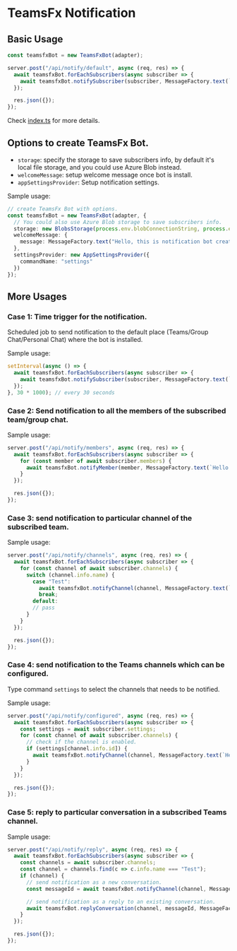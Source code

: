# TeamsFx Notification

## Basic Usage

```ts
const teamsfxBot = new TeamsFxBot(adapter);

server.post("/api/notify/default", async (req, res) => {
  await teamsfxBot.forEachSubscribers(async subscriber => {
    await teamsfxBot.notifySubscriber(subscriber, MessageFactory.text(`Hello world!`));
  });

  res.json({});
});
```

Check [index.ts](bot/src/index.ts) for more details.

## Options to create TeamsFx Bot.

- `storage`: specify the storage to save subscribers info, by default it's local file storage, and you could use Azure Blob instead.
- `welcomeMessage`: setup welcome message once bot is install.
- `appSettingsProvider`: Setup notification settings.

Sample usage:
```ts
// create TeamsFx Bot with options. 
const teamsfxBot = new TeamsFxBot(adapter, {
  // You could also use Azure Blob storage to save subscribers info.
  storage: new BlobsStorage(process.env.blobConnectionString, process.env.blobContainerName),
  welcomeMessage: {
    message: MessageFactory.text("Hello, this is notification bot created by TeamsFx.")
  },
  settingsProvider: new AppSettingsProvider({
    commandName: "settings"
  })
});
```

## More Usages

### Case 1: Time trigger for the notification.
Scheduled job to send notification to the default place (Teams/Group Chat/Personal Chat) where the bot is installed.

Sample usage:
```ts
setInterval(async () => {
  await teamsfxBot.forEachSubscribers(async subscriber => {
    await teamsfxBot.notifySubscriber(subscriber, MessageFactory.text(`Hello world! (this is a scheduled notification.)`));
  });
}, 30 * 1000); // every 30 seconds

```

### Case 2: Send notification to all the members of the subscribed team/group chat.

Sample usage:
```ts
server.post("/api/notify/members", async (req, res) => {
  await teamsfxBot.forEachSubscribers(async subscriber => {
    for (const member of await subscriber.members) {
      await teamsfxBot.notifyMember(member, MessageFactory.text(`Hello ${member.account.name}!`));
    }
  });

  res.json({});
});
```

### Case 3: send notification to particular channel of the subscribed team.

Sample usage:
```ts
server.post("/api/notify/channels", async (req, res) => {
  await teamsfxBot.forEachSubscribers(async subscriber => {
    for (const channel of await subscriber.channels) {
      switch (channel.info.name) {
        case "Test":
          await teamsfxBot.notifyChannel(channel, MessageFactory.text(`Hello world!`));
          break;
        default:
        // pass
      }
    }
  });

  res.json({});
});
```

### Case 4: send notification to the Teams channels which can be configured.
Type command `settings` to select the channels that needs to be notified.

Sample usage:
```ts
server.post("/api/notify/configured", async (req, res) => {
  await teamsfxBot.forEachSubscribers(async subscriber => {
    const settings = await subscriber.settings;
    for (const channel of await subscriber.channels) {
      // check if the channel is enabled.
      if (settings[channel.info.id]) {
        await teamsfxBot.notifyChannel(channel, MessageFactory.text(`Hello world!`));
      }
    }
  });

  res.json({});
});
```

### Case 5: reply to particular conversation in a subscribed Teams channel.

Sample usage:
```ts
server.post("/api/notify/reply", async (req, res) => {
  await teamsfxBot.forEachSubscribers(async subscriber => {
    const channels = await subscriber.channels;
    const channel = channels.find(c => c.info.name === "Test");
    if (channel) {
      // send notification as a new conversation.
      const messageId = await teamsfxBot.notifyChannel(channel, MessageFactory.text(`Ping`));

      // send notification as a reply to an existing conversation.
      await teamsfxBot.replyConversation(channel, messageId, MessageFactory.text(`Pong`));
    }
  });

  res.json({});
});
```